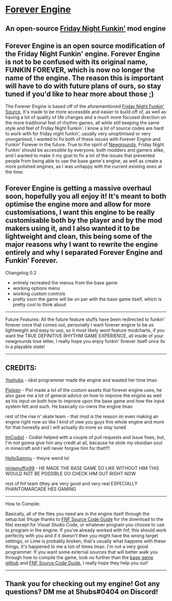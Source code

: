 # [Forever Engine](https://github.com/Yoshubs/FunkinForever)
An open-source [Friday Night Funkin'](https://www.newgrounds.com/portal/view/770371) mod engine
----------------------------------------------
Forever Engine is an open source modification of the Friday Night Funkin' engine. Forever Engine is not to be confused with its original name, FUNKIN FOREVER, which is now no longer the name of the engine. The reason this is important will have to do with future plans of ours, so stay tuned if you'd like to hear more about those ;)
----------------------------------------------
The Forever Engine is based off of the aforementioned [Friday Night Funkin' Source](https://github.com/ninjamuffin99/Funkin). It's made to be more accessible and easier to build off of, as well as having a lot of quality of life changes and a much more focused direction on the more traditional feel of rhythm games, all while still keeping the same style and feel of Friday Night Funkin'. I know a lot of source codes are hard to work with for friday night funkin', usually very unoptimised or very unorganised, I wanted to fix both of these issues with Forever Engine and Funkin' Forever in the future. True to the spirit of [Newgrounds](https://www.newgrounds.com), Friday Night Funkin' should be accessible by everyone, both modders and gamers alike, and I wanted to make it my goal to fix a lot of the issues that prevented people from being able to use the base game's engine, as well as create a more polished engines, as I was unhappy with the current existing ones at the time.

Forever Engine is getting a massive overhaul soon, hopefully you all enjoy it! It's meant to both optimise the engine more and allow for more customisations, I want this engine to be really customisable both by the player and by the mod makers using it, and I also wanted it to be lightweight and clean, this being some of the major reasons why I want to rewrite the engine entirely and why I separated Forever Engine and Funkin' Forever.
----------------------------------------------
Changelog 0.2
* entirely recreated the menus from the base game
* working options menu
* working custom controls
* pretty soon the game will be on par with the base game itself, which is pretty cool to think about

----------------------------------------------

Future Features: 
 All the future feature stuffs have been redirected to funkin' forever once that comes out, personally I want forever engine to be as lightweight and easy to use, so it most likely wont feature modcharts, if you want the TRUE DEFINITIVE RHYTHM GAME EXPERIENCE, all inside of your newgrounds love letter, I really hope you enjoy funkin' forever itself once its in a playable state!

----------------------------------------------
CREDITS:
----------------------------------------------

[Yoshubs](https://github.com/Yoshubs) - idiot programmer made the engine and wasted her time lmao

[Pixloen](https://github.com/PixlJacket) - Pixl made a lot of the custom assets that forever engine uses, he also gave me a lot of general advice on how to improve the engine as well as his input on both how to improve upon the base game and how the input system felt and such. He basically co-owns the engine lmao

rest of the rise n' skate team - that mod is the reason im even making an engine right now so like I kind of owe you guys this whole engine and more for that honestly and I will actually do more so stay tuned

[ImCodist](https://github.com/ImCodist) - Codist helped with a couple of pull requests and issue fixes, but, I'm not gonna give him any credit at all, because he stole my obsidian soul in minecraft and I will never forgive him for that!!!!

[HelloSammu](https://github.com/hellosammu) - theyre weird lol

[ninjamuffin99](https://ninjamuffin99.newgrounds.com/) - HE MADE THE BASE GAME SO LIKE WITHOUT HIM THIS WOULD NOT BE POSSIBLE GO CHECK HIM OUT RIGHT NOW

rest of fnf team (they are very good and very real ESPECIALLY PHANTOMARCADE HES GAMING

----------------------------------------------
How to Compile:

Basically, all of the files you need are in the engine itself through the setup.bat (Huge thanks to [FNF Source Code Guide](https://gamebanana.com/tuts/13798) for the download to the file) except for Visual Studio Code, or whatever program you choose to use to program in the engine. If you've already worked with fnf, this should work perfectly with you and if it doesn't then you might have the wrong target settings, or Lime is probably broken, that's usually what happens with these things, it's happened to me a ton of times lmao. I'm not a very good programmer.
If you want some external sources that will better walk you through how to compile the game, look no further than the [base game github](https://github.com/ninjamuffin99/Funkin) and [FNF Source Code Guide](https://gamebanana.com/tuts/13798), I really hope they help you out!

----------------------------------------------
Thank you for checking out my engine! Got any questions? DM me at Shubs#0404 on Discord!
----------------------------------------------
